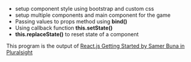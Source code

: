 * setup component style using bootstrap and custom css
* setup multiple components and main component for the game
* Passing values to props method using **bind()**
* Using callback function **this.setState()**
* **this.replaceState()** to reset state of a component

This program is the output of [React.js Getting Started by Samer Buna in Pluralsight](https://app.pluralsight.com/library/courses/react-js-getting-started/table-of-contents)

